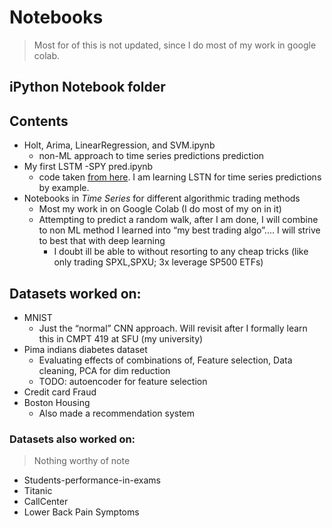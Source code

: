 # Notebooks
> Most for of this is not updated, since I do most of my work in google colab. 

## iPython Notebook folder 

## Contents 

- Holt, Arima, LinearRegression, and SVM.ipynb 
   + non-ML approach to time series predictions  prediction
- My first LSTM -SPY pred.ipynb
   - code taken [from here](https://colab.research.google.com/drive/1mhsbBTXEwUv9pb1N7MUpFIQ8r73_6-YB#scrollTo=9JnRa0vebWqT). I am learning LSTN for time series predictions by example. 
- Notebooks in *Time Series* for different algorithmic trading methods
   - Most my work in on Google Colab (I do most of my on in it)
   - Attempting to predict a random walk, after I am done, I will combine to non ML method I learned into “my best trading algo”.... I will strive to best that with deep learning
      - I doubt ill be able to without resorting to any cheap tricks (like only trading SPXL,SPXU; 3x leverage SP500 ETFs) 


## Datasets worked on: 

- MNIST
  - Just the “normal” CNN approach. Will revisit after I formally learn this in CMPT 419 at SFU (my university)
- Pima indians diabetes dataset
  - Evaluating effects of combinations of, Feature selection, Data cleaning, PCA for dim reduction 
  - TODO: autoencoder for feature selection 
- Credit card Fraud 
- Boston Housing
  - Also made a recommendation system 



### Datasets also worked on:

> Nothing worthy of note 

- Students-performance-in-exams
- Titanic
- CallCenter
- Lower Back Pain Symptoms

